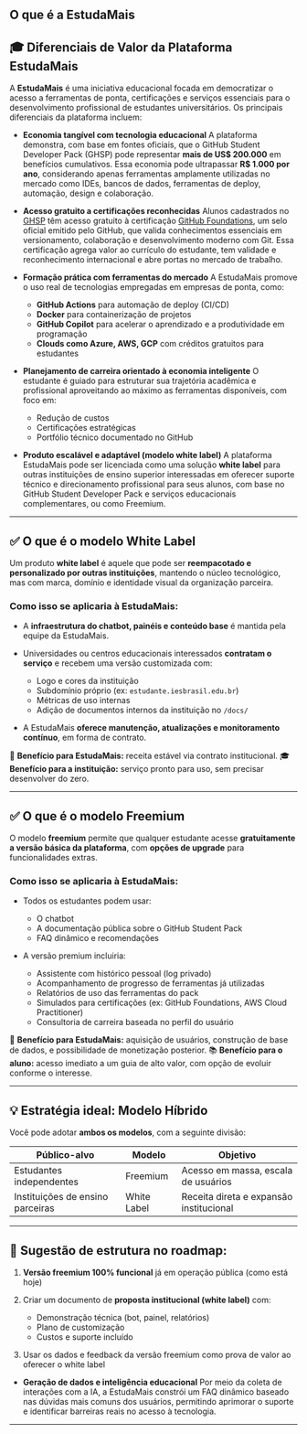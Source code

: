 ## O que é a EstudaMais

## 🎓 Diferenciais de Valor da Plataforma EstudaMais

A **EstudaMais** é uma iniciativa educacional focada em democratizar o acesso a ferramentas de ponta, certificações e serviços essenciais para o desenvolvimento profissional de estudantes universitários. Os principais diferenciais da plataforma incluem:

* **Economia tangível com tecnologia educacional**
  A plataforma demonstra, com base em fontes oficiais, que o GitHub Student Developer Pack (GHSP) pode representar **mais de US\$ 200.000** em benefícios cumulativos. Essa economia pode ultrapassar **R\$ 1.000 por ano**, considerando apenas ferramentas amplamente utilizadas no mercado como IDEs, bancos de dados, ferramentas de deploy, automação, design e colaboração.

* **Acesso gratuito a certificações reconhecidas**
  Alunos cadastrados no [GHSP](https://education.github.com/pack) têm acesso gratuito à certificação [GitHub Foundations](https://skills.github.com/pathways/github-foundations/), um selo oficial emitido pelo GitHub, que valida conhecimentos essenciais em versionamento, colaboração e desenvolvimento moderno com Git. Essa certificação agrega valor ao currículo do estudante, tem validade e reconhecimento internacional e abre portas no mercado de trabalho.

* **Formação prática com ferramentas do mercado**
  A EstudaMais promove o uso real de tecnologias empregadas em empresas de ponta, como:

  * **GitHub Actions** para automação de deploy (CI/CD)
  * **Docker** para containerização de projetos
  * **GitHub Copilot** para acelerar o aprendizado e a produtividade em programação
  * **Clouds como Azure, AWS, GCP** com créditos gratuitos para estudantes

* **Planejamento de carreira orientado à economia inteligente**
  O estudante é guiado para estruturar sua trajetória acadêmica e profissional aproveitando ao máximo as ferramentas disponíveis, com foco em:

  * Redução de custos
  * Certificações estratégicas
  * Portfólio técnico documentado no GitHub

* **Produto escalável e adaptável (modelo white label)**
  A plataforma EstudaMais pode ser licenciada como uma solução **white label** para outras instituições de ensino superior interessadas em oferecer suporte técnico e direcionamento profissional para seus alunos, com base no GitHub Student Developer Pack e serviços educacionais complementares, ou como Freemium.
---

## ✅ O que é o modelo **White Label**

Um produto **white label** é aquele que pode ser **reempacotado e personalizado por outras instituições**, mantendo o núcleo tecnológico, mas com marca, domínio e identidade visual da organização parceira.

### Como isso se aplicaria à EstudaMais:

* A **infraestrutura do chatbot, painéis e conteúdo base** é mantida pela equipe da EstudaMais.
* Universidades ou centros educacionais interessados **contratam o serviço** e recebem uma versão customizada com:

  * Logo e cores da instituição
  * Subdomínio próprio (ex: `estudante.iesbrasil.edu.br`)
  * Métricas de uso internas
  * Adição de documentos internos da instituição no `/docs/`
* A EstudaMais **oferece manutenção, atualizações e monitoramento contínuo**, em forma de contrato.

🔁 **Benefício para EstudaMais:** receita estável via contrato institucional.
🎓 **Benefício para a instituição:** serviço pronto para uso, sem precisar desenvolver do zero.

---

## ✅ O que é o modelo **Freemium**

O modelo **freemium** permite que qualquer estudante acesse **gratuitamente a versão básica da plataforma**, com **opções de upgrade** para funcionalidades extras.

### Como isso se aplicaria à EstudaMais:

* Todos os estudantes podem usar:

  * O chatbot
  * A documentação pública sobre o GitHub Student Pack
  * FAQ dinâmico e recomendações
* A versão premium incluiria:

  * Assistente com histórico pessoal (log privado)
  * Acompanhamento de progresso de ferramentas já utilizadas
  * Relatórios de uso das ferramentas do pack
  * Simulados para certificações (ex: GitHub Foundations, AWS Cloud Practitioner)
  * Consultoria de carreira baseada no perfil do usuário

🔁 **Benefício para EstudaMais:** aquisição de usuários, construção de base de dados, e possibilidade de monetização posterior.
📚 **Benefício para o aluno:** acesso imediato a um guia de alto valor, com opção de evoluir conforme o interesse.

---

## 💡 Estratégia ideal: **Modelo Híbrido**

Você pode adotar **ambos os modelos**, com a seguinte divisão:

| Público-alvo                     | Modelo      | Objetivo                                |
| -------------------------------- | ----------- | --------------------------------------- |
| Estudantes independentes         | Freemium    | Acesso em massa, escala de usuários     |
| Instituições de ensino parceiras | White Label | Receita direta e expansão institucional |

---

## 🧠 Sugestão de estrutura no roadmap:

1. **Versão freemium 100% funcional** já em operação pública (como está hoje)
2. Criar um documento de **proposta institucional (white label)** com:

   * Demonstração técnica (bot, painel, relatórios)
   * Plano de customização
   * Custos e suporte incluído
3. Usar os dados e feedback da versão freemium como prova de valor ao oferecer o white label


* **Geração de dados e inteligência educacional**
  Por meio da coleta de interações com a IA, a EstudaMais constrói um FAQ dinâmico baseado nas dúvidas mais comuns dos usuários, permitindo aprimorar o suporte e identificar barreiras reais no acesso à tecnologia.

---
